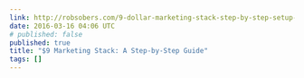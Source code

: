 ```yaml
---
link: http://robsobers.com/9-dollar-marketing-stack-step-by-step-setup-guide/
date: 2016-03-16 04:06 UTC
# published: false
published: true
title: "$9 Marketing Stack: A Step-by-Step Guide"
tags: []
---
```



